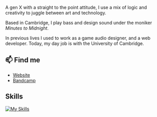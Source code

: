 A gen X with a straight to the point attitude, I use a mix of logic and creativity to juggle between art and technology.

Based in Cambridge, I play bass and design sound under the moniker _Minutes to Midnight_.

In previous lives I used to work as a game audio designer, and a web developer. Today, my day job is with the University of Cambridge.

## 📫 Find me

- [Website](https://minutestomidnight.co.uk)
- [Bandcamp](https://minutestomidnight.bandcamp.com/)

## Skills

[![My Skills](https://skillicons.dev/icons?i=apple,bash,bootstrap,cloudflare,codepen,css,fediverse,figma,git,github,gitlab,gulp,html,ai,linux,md,mastodon,mysql,netlify,nodejs,notion,npm,obsidian,ps,php,powershell,regex,ruby,sass,sublime,svg,unity,unreal,visualstudio,vscode,windows,wordpress&perline=4)](https://skillicons.dev)
